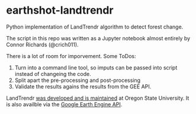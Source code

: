 # earthshot-landtrendr
Python implementation of LandTrendr algorithm to detect forest change.

The script in this repo was written as a Jupyter notebook almost entirely by Connor Richards (@crich011).

There is a lot of room for imporvement. Some ToDos:
1. Turn into a command line tool, so imputs can be passed into script instead of changeing the code.
2. Split apart the pre-processing and post-processing 
3. Validate the results agains the results from the GEE API.

LandTrendr [was developed and is maintained](https://emapr.github.io/LT-GEE/introduction.html) at Oregon State University.
It is also availble via the [Google Earth Engine API](https://geotrendr.ceoas.oregonstate.edu/landtrendr/).
